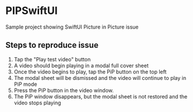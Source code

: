 # PIPSwiftUI
Sample project showing SwiftUI Picture in Picture issue

## Steps to reproduce issue

1. Tap the "Play test video" button
2. A video should begin playing in a modal full cover sheet
3. Once the video begins to play, tap the PiP button on the top left
4. The modal sheet will be dismissed and the video will continue to play in PiP mode
5. Press the PiP button in the video window.
6. The PiP window disappears, but the modal sheet is not restored and the video stops playing
